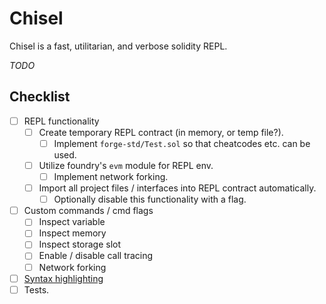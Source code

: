 # Chisel

Chisel is a fast, utilitarian, and verbose solidity REPL.

_TODO_

## Checklist

- [ ] REPL functionality
  - [ ] Create temporary REPL contract (in memory, or temp file?).
    - [ ] Implement `forge-std/Test.sol` so that cheatcodes etc. can be used.
  - [ ] Utilize foundry's `evm` module for REPL env.
    - [ ] Implement network forking.
  - [ ] Import all project files / interfaces into REPL contract automatically.
    - [ ] Optionally disable this functionality with a flag.
- [ ] Custom commands / cmd flags
  - [ ] Inspect variable
  - [ ] Inspect memory
  - [ ] Inspect storage slot
  - [ ] Enable / disable call tracing
  - [ ] Network forking
- [ ] [Syntax highlighting](https://docs.rs/rustyline/10.0.0/rustyline/highlight/trait.Highlighter.html)
- [ ] Tests.
